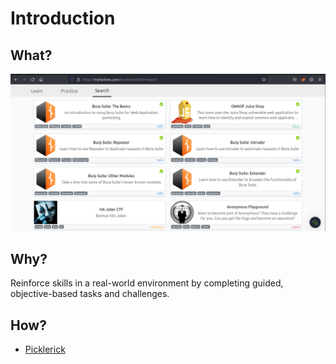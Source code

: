 # Introduction

## What?

![TryHackMe](../../_static/images/tryhackme.png)

## Why?

Reinforce skills in a real-world environment by completing guided, objective-based tasks and challenges.

## How?

* [Picklerick](picklerick.md)

